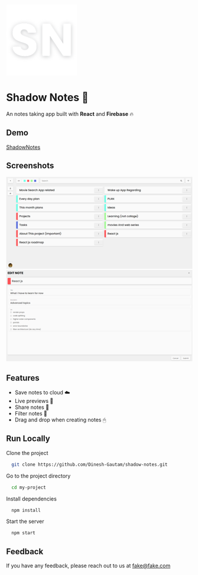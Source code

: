 ![Logo](/public/Logo/192px_logo.png)

# Shadow Notes 📝

An notes taking app built with <b>React</b> and <b>Firebase</b> 🔥

## Demo

[ShadowNotes](https://list-app-react-5252.web.app/)

## Screenshots

![App Screenshot](/screenshots/homepage.png)
![Editing Note Screenshot](/screenshots/image.png)

## Features

- Save notes to cloud ☁️
- Live previews 👀
- Share notes 🤝
- Filter notes 🔎
- Drag and drop when creating notes 🖱

## Run Locally

Clone the project

```bash
  git clone https://github.com/Dinesh-Gautam/shadow-notes.git
```

Go to the project directory

```bash
  cd my-project
```

Install dependencies

```bash
  npm install
```

Start the server

```bash
  npm start
```

## Feedback

If you have any feedback, please reach out to us at fake@fake.com
